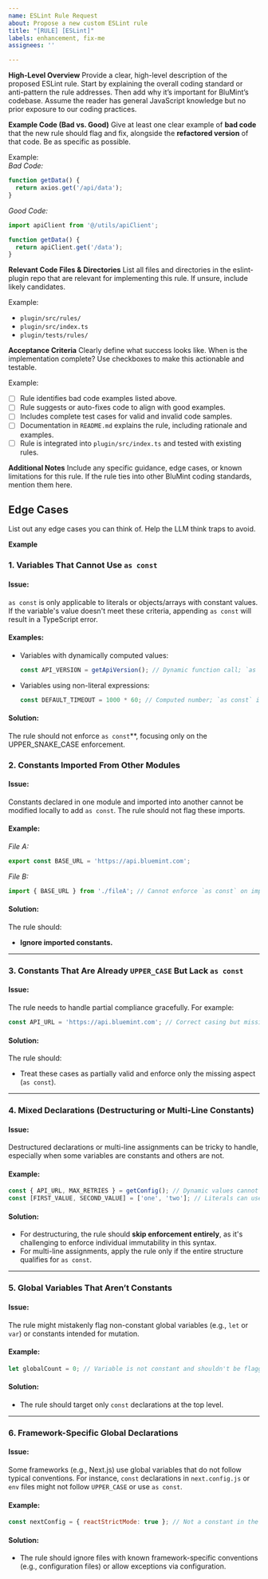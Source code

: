 ```yaml
---
name: ESLint Rule Request
about: Propose a new custom ESLint rule
title: "[RULE] [ESLint]"
labels: enhancement, fix-me
assignees: ''

---
```


**High-Level Overview**
Provide a clear, high-level description of the proposed ESLint rule. Start by explaining the overall coding standard or anti-pattern the rule addresses. Then add why it’s important for BluMint’s codebase. Assume the reader has general JavaScript knowledge but no prior exposure to our coding practices.

**Example Code (Bad vs. Good)**
Give at least one clear example of **bad code** that the new rule should flag and fix, alongside the **refactored version** of that code. Be as specific as possible.

Example:  
_Bad Code:_  
```javascript
function getData() {
  return axios.get('/api/data');
}
```

_Good Code:_  
```javascript
import apiClient from '@/utils/apiClient';

function getData() {
  return apiClient.get('/data');
}
```

**Relevant Code Files & Directories**
List all files and directories in the eslint-plugin repo that are relevant for implementing this rule. If unsure, include likely candidates.

Example:
- `plugin/src/rules/`  
- `plugin/src/index.ts`  
- `plugin/tests/rules/`

**Acceptance Criteria**
Clearly define what success looks like. When is the implementation complete? Use checkboxes to make this actionable and testable.

Example:
- [ ] Rule identifies bad code examples listed above.
- [ ] Rule suggests or auto-fixes code to align with good examples.
- [ ] Includes complete test cases for valid and invalid code samples.
- [ ] Documentation in `README.md` explains the rule, including rationale and examples.
- [ ] Rule is integrated into `plugin/src/index.ts` and tested with existing rules.

**Additional Notes**
Include any specific guidance, edge cases, or known limitations for this rule. If the rule ties into other BluMint coding standards, mention them here.


## **Edge Cases**
List out any edge cases you can think of. Help the LLM think traps to avoid.

**Example**
### **1. Variables That Cannot Use `as const`**
#### Issue:
`as const` is only applicable to literals or objects/arrays with constant values. If the variable's value doesn't meet these criteria, appending `as const` will result in a TypeScript error.

#### Examples:
- Variables with dynamically computed values:
  ```javascript
  const API_VERSION = getApiVersion(); // Dynamic function call; `as const` cannot be added.
  ```
- Variables using non-literal expressions:
  ```javascript
  const DEFAULT_TIMEOUT = 1000 * 60; // Computed number; `as const` is invalid here.
  ```

#### Solution:
The rule should not enforce `as const`**, focusing only on the UPPER_SNAKE_CASE enforcement.

### **2. Constants Imported From Other Modules**
#### Issue:
Constants declared in one module and imported into another cannot be modified locally to add `as const`. The rule should not flag these imports.

#### Example:
_File A:_
```javascript
export const BASE_URL = 'https://api.bluemint.com';
```
_File B:_
```javascript
import { BASE_URL } from './fileA'; // Cannot enforce `as const` on imports.
```

#### Solution:
The rule should:
- **Ignore imported constants.**

---

### **3. Constants That Are Already `UPPER_CASE` But Lack `as const`**
#### Issue:
The rule needs to handle partial compliance gracefully. For example:
```javascript
const API_URL = 'https://api.bluemint.com'; // Correct casing but missing `as const`.
```

#### Solution:
The rule should:
- Treat these cases as partially valid and enforce only the missing aspect (`as const`).

---

### **4. Mixed Declarations (Destructuring or Multi-Line Constants)**
#### Issue:
Destructured declarations or multi-line assignments can be tricky to handle, especially when some variables are constants and others are not.

#### Example:
```javascript
const { API_URL, MAX_RETRIES } = getConfig(); // Dynamic values cannot use `as const`.
const [FIRST_VALUE, SECOND_VALUE] = ['one', 'two']; // Literals can use `as const`.
```

#### Solution:
- For destructuring, the rule should **skip enforcement entirely**, as it's challenging to enforce individual immutability in this syntax.
- For multi-line assignments, apply the rule only if the entire structure qualifies for `as const`.

---

### **5. Global Variables That Aren’t Constants**
#### Issue:
The rule might mistakenly flag non-constant global variables (e.g., `let` or `var`) or constants intended for mutation.

#### Example:
```javascript
let globalCount = 0; // Variable is not constant and shouldn't be flagged.
```

#### Solution:
- The rule should target only `const` declarations at the top level.

---

### **6. Framework-Specific Global Declarations**
#### Issue:
Some frameworks (e.g., Next.js) use global variables that do not follow typical conventions. For instance, `const` declarations in `next.config.js` or `env` files might not follow `UPPER_CASE` or use `as const`.

#### Example:
```javascript
const nextConfig = { reactStrictMode: true }; // Not a constant in the usual sense.
```

#### Solution:
- The rule should ignore files with known framework-specific conventions (e.g., configuration files) or allow exceptions via configuration.
